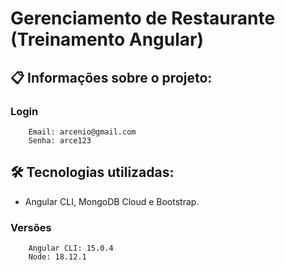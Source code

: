 # Gerenciamento de Restaurante (Treinamento Angular)

##  📋 Informações sobre o projeto: <br/>
### Login 
        Email: arcenio@gmail.com
        Senha: arce123


## 🛠️ Tecnologias utilizadas:
* Angular CLI, MongoDB Cloud e Bootstrap.

### Versões 
        Angular CLI: 15.0.4
        Node: 18.12.1
        
